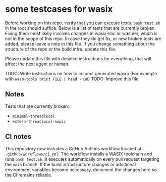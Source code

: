 # some testcases for wasix

Before working on this repo, verify that you can execute tests. `bash test.sh` in the root should suffice. Below is a list of tests that are currently broken. Fixing them most likely involves changes in wasix-libc or wasmer, which is not in the scope of this repo. In case they do get fix, or new broken tests are added, please leave a note in this file. If you change something about the structure of the repo or the build infra, update this file.

Please update this file with detailed instructions for everything, that will affect the next agent or human.

TODO: Write instructions on how to inspect generated wasm (For example with `wasm-tools print FILE | head -n30`)
TODO: Improve this file

## Notes

Tests that are currently broken:
- `minimal-threadlocal`
- `extern-threadlocal-nopic`

## CI notes

This repository now includes a GitHub Actions workflow located at
`.github/workflows/ci.yml`. The workflow installs a WASIX toolchain and runs
`bash test.sh`. It executes automatically on every pull request targeting the
`main` branch. If the build infrastructure changes or additional environment
variables become necessary, document the changes here so the CI remains
reliable.

